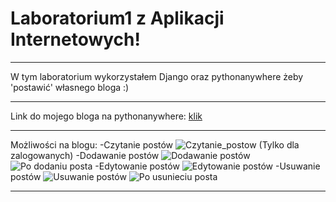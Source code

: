 # Laboratorium1 z Aplikacji Internetowych!
___

W tym laboratorium wykorzystałem Django oraz pythonanywhere żeby 'postawić' własnego bloga :)
___

Link do mojego bloga na pythonanywhere: [klik](https://kamil22637.pythonanywhere.com/)
___

Możliwości na blogu:
-Czytanie postów 
![Czytanie_postow](https://github.com/kamil-pabin/aplikacje-internetowe-22637-195ic/blob/lab1/assets/images/czytanie.png?raw=true "Czytanie postow")
(Tylko dla zalogowanych)
-Dodawanie postów
![Dodawanie postów][dodawanie]
![Po dodaniu posta][po_dodaniu]
-Edytowanie postów
![Edytowanie postów][edycja_posta]
-Usuwanie postów
![Usuwanie postów][konkretny_post]
![Po usunieciu posta][po_usunieciu]
___

[czytanie]: https://github.com/kamil-pabin/aplikacje-internetowe-22637-195ic/tree/lab1/assets/images/czytanie.png "Czytanie postow"
[dodawanie]: https://github.com/kamil-pabin/aplikacje-internetowe-22637-195ic/tree/lab1/assets/images/dodawanie.png "Dodawanie postow"
[edycja_posta]: https://github.com/kamil-pabin/aplikacje-internetowe-22637-195ic/tree/lab1/assets/images/edycja_posta.png "Edycja posta"
[konkretny_post]: https://github.com/kamil-pabin/aplikacje-internetowe-22637-195ic/tree/lab1/assets/images/konkretny_post.png "Konkretny_post"
[po_dodaniu]: https://github.com/kamil-pabin/aplikacje-internetowe-22637-195ic/tree/lab1/assets/images/po_dodaniu.png "Po dodaniu"
[po_usunieciu]: https://github.com/kamil-pabin/aplikacje-internetowe-22637-195ic/tree/lab1/assets/images/po_usunieciu.png "Po usunieciu"

